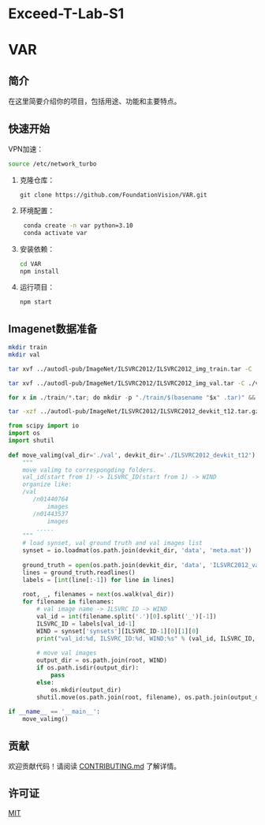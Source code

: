 # Exceed-T-Lab-S1
# VAR
## 简介
在这里简要介绍你的项目，包括用途、功能和主要特点。

## 快速开始
VPN加速：
  ```bash
  source /etc/network_turbo
  ```
1. 克隆仓库：
   ```bash​
   git clone https://github.com/FoundationVision/VAR.git
   ```
2. 环境配置：
   ```bash
    conda create -n var python=3.10
    conda activate var
   ```
3. 安装依赖：
   ```bash
   cd VAR
   npm install
   ```
4. 运行项目：
   ```bash
   npm start
   ```

## Imagenet数据准备

```bash
mkdir train
mkdir val
```
```bash
tar xvf ../autodl-pub/ImageNet/ILSVRC2012/ILSVRC2012_img_train.tar -C ./train

tar xvf ../autodl-pub/ImageNet/ILSVRC2012/ILSVRC2012_img_val.tar -C ./val
```


```python
for x in ./train/*.tar; do mkdir -p "./train/$(basename "$x" .tar)" && tar -xvf "$x" -C "./train/$(basename "$x" .tar)" && rm "$x" && echo "已处理: $x"; done
```

```bash
tar -xzf ../autodl-pub/ImageNet/ILSVRC2012/ILSVRC2012_devkit_t12.tar.gz
```
```python
from scipy import io
import os
import shutil
 
def move_valimg(val_dir='./val', devkit_dir='./ILSVRC2012_devkit_t12'):
    """
    move valimg to correspongding folders.
    val_id(start from 1) -> ILSVRC_ID(start from 1) -> WIND
    organize like:
    /val
       /n01440764
           images
       /n01443537
           images
        .....
    """
    # load synset, val ground truth and val images list
    synset = io.loadmat(os.path.join(devkit_dir, 'data', 'meta.mat'))
    
    ground_truth = open(os.path.join(devkit_dir, 'data', 'ILSVRC2012_validation_ground_truth.txt'))
    lines = ground_truth.readlines()
    labels = [int(line[:-1]) for line in lines]
    
    root, _, filenames = next(os.walk(val_dir))
    for filename in filenames:
        # val image name -> ILSVRC ID -> WIND
        val_id = int(filename.split('.')[0].split('_')[-1])
        ILSVRC_ID = labels[val_id-1]
        WIND = synset['synsets'][ILSVRC_ID-1][0][1][0]
        print("val_id:%d, ILSVRC_ID:%d, WIND:%s" % (val_id, ILSVRC_ID, WIND))
 
        # move val images
        output_dir = os.path.join(root, WIND)
        if os.path.isdir(output_dir):
            pass
        else:
            os.mkdir(output_dir)
        shutil.move(os.path.join(root, filename), os.path.join(output_dir, filename))
 
if __name__ == '__main__':
    move_valimg()

```
## 贡献

欢迎贡献代码！请阅读 [CONTRIBUTING.md](CONTRIBUTING.md) 了解详情。

## 许可证

[MIT](LICENSE)

